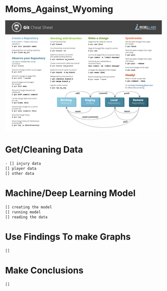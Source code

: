 # Moms_Against_Wyoming
![alt text](GitCommands.png)

# Get/Cleaning Data
    - [] injury data
    [] player data
    [] other data

# Machine/Deep Learning Model
    [] creating the model
    [] running model
    [] reading the data

# Use Findings To make Graphs
    [] 

# Make Conclusions
    []
